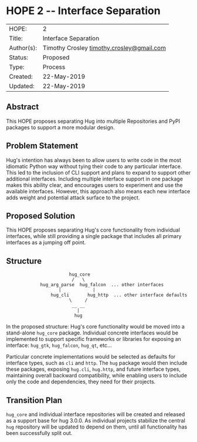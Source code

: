# HOPE 2 -- Interface Separation

|             |                                             |
| ------------| ------------------------------------------- |
| HOPE:       | 2                                           |
| Title:      | Interface Separation                        |
| Author(s):  | Timothy Crosley <timothy.crosley@gmail.com> |
| Status:     | Proposed                                    |
| Type:       | Process                                     |
| Created:    | 22-May-2019                                 |
| Updated:    | 22-May-2019                                 |

## Abstract

This HOPE proposes separating Hug into multiple Repositories and PyPI packages to support a more modular design.

## Problem Statement

Hug's intention has always been to allow users to write code in the most idiomatic Python way without tying their code to any particular interface.
This led to the inclusion of CLI support and plans to expand to support other additional interfaces.
Including multiple interface support in one package makes this ability clear, and encourages users to experiment and use the available interfaces.
However, this approach also means each new interface adds weight and potential attack surface to the project.

## Proposed Solution

This HOPE proposes separating Hug's core functionality from individual interfaces, while still providing a single package that includes all primary
interfaces as a jumping off point.

## Structure

```
                        hug_core
                         /   \
             hug_arg_parse  hug_falcon  ... other interfaces
                    |            |
                 hug_cli       hug_http  ... other interface defaults
                        \     /
                         __ __
                           |
                          hug

```

In the proposed structure: Hug's core functionality would be moved into a stand-alone `hug_core` package.
Individual concrete interfaces would be implemented to support specific frameworks or libraries for exposing an interface:
    `hug_gtk`, `hug_falcon`, `hug_qt`, etc...

Particular concrete implementations would be selected as defaults for interface types, such as `cli` and `http`.
The `hug` package would then include these packages, exposing `hug.cli`, `hug.http`, and future interface types, maintaining overall backward compatibility,
while enabling users to include only the code and dependencies, they need for their projects.

## Transition Plan

`hug_core` and individual interface repositories will be created and released as a support base for hug 3.0.0.
As individual projects stabilize the central `hug` repository will be updated to depend on them, until all functionality
has been successfully split out.
